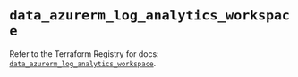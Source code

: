 # `data_azurerm_log_analytics_workspace`

Refer to the Terraform Registry for docs: [`data_azurerm_log_analytics_workspace`](https://registry.terraform.io/providers/hashicorp/azurerm/3.111.0/docs/data-sources/log_analytics_workspace).

